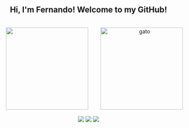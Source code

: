 <div align="center">
  <h2>
    Hi, I'm Fernando! Welcome to my GitHub!
  </h2>
</div>
</br>
<div align="center">
  <a href="https://github.com/FernandoCesarMS">
  <img height="220em" src="https://github-readme-stats.vercel.app/api/top-langs/?username=FernandoCesarMS&layout=compact&langs_count=7&theme=dracula"/>
    <img align="right" alt="gato" src="https://cdn.discordapp.com/attachments/879815405718355978/934257585161404547/CatCatsGIF.gif" height="220em">
</div>
  </br>
 <div align="center"> 
  <a href="https://instagram.com/nandocesarms" target="_blank"><img src="https://img.shields.io/badge/-Instagram-%23E4405F?style=for-the-badge&logo=instagram&logoColor=white" target="_blank"></a>
  <a href = "mailto:cmnando.silva@gmail.com"><img src="https://img.shields.io/badge/-Gmail-%23333?style=for-the-badge&logo=gmail&logoColor=white" target="_blank"></a>
  <a href="https://www.linkedin.com/in/fernandocesarmsilva" target="_blank"><img src="https://img.shields.io/badge/-LinkedIn-%230077B5?style=for-the-badge&logo=linkedin&logoColor=white" target="_blank"></a> 
  
 </div>
 
 
